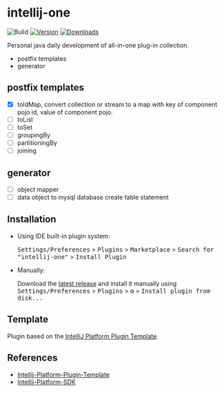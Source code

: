 # intellij-one

![Build](https://github.com/guxingke/intellij-one/workflows/Build/badge.svg)
[![Version](https://img.shields.io/jetbrains/plugin/v/20032-intellij-one.svg)](https://plugins.jetbrains.com/plugin/20032-intellij-one)
[![Downloads](https://img.shields.io/jetbrains/plugin/d/20032-intellij-one.svg)](https://plugins.jetbrains.com/plugin/20032-intellij-one)

<!-- Plugin description -->
Personal java daily development of all-in-one plug-in collection.

- postfix templates
- generator

## postfix templates

- [x] toIdMap, convert collection or stream to a map with key of component pojo id, value of component pojo.
- [ ] toList
- [ ] toSet
- [ ] groupingBy
- [ ] partitioningBy
- [ ] joining

## generator

- [ ] object mapper
- [ ] data object to mysql database create table statement

<!-- Plugin description end -->

## Installation

- Using IDE built-in plugin system:

  <kbd>Settings/Preferences</kbd> > <kbd>Plugins</kbd> > <kbd>Marketplace</kbd> > <kbd>Search for "intellij-one"</kbd> >
  <kbd>Install Plugin</kbd>

- Manually:

  Download the [latest release](https://github.com/guxingke/intellij-one/releases/latest) and install it manually using
  <kbd>Settings/Preferences</kbd> > <kbd>Plugins</kbd> > <kbd>⚙️</kbd> > <kbd>Install plugin from disk...</kbd>

## 

## Template

Plugin based on the [IntelliJ Platform Plugin Template][template].

[template]: https://github.com/JetBrains/intellij-platform-plugin-template

## References

- [Intellij-Platform-Plugin-Template](https://github.com/JetBrains/intellij-platform-plugin-template)
- [Intellij-Platform-SDK](https://plugins.jetbrains.com/docs/intellij/welcome.html)

